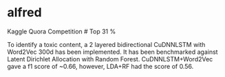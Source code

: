 # alfred
Kaggle Quora Competition # Top 31 %

To identify a toxic content, a 2 layered bidirectional CuDNNLSTM with Word2Vec 300d has been implemented. It has been benchmarked against Latent Dirichlet Allocation with Random Forest. CuDNNLSTM+Word2Vec gave a f1 score of ~0.66, however, LDA+RF had the score of 0.56.
